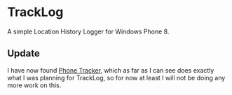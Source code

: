 TrackLog
========

A simple Location History Logger for Windows Phone 8.

Update
------

I have now found [Phone Tracker](http://www.windowsphone.com/en-gb/store/app/phone-tracker/1b3e9546-98f6-449d-ac95-a06c139dfcac), which as far as I can see does exactly what I was planning for TrackLog, so for now at least I will not be doing any more work on this.
